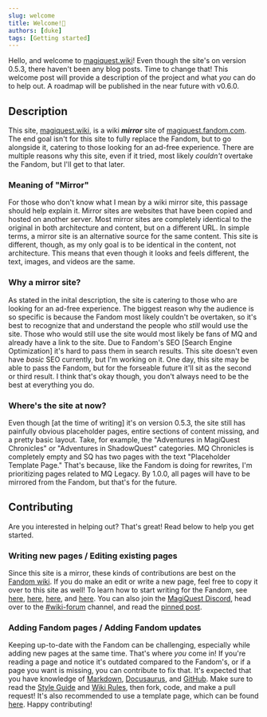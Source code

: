 ```yaml
---
slug: welcome
title: Welcome!👋
authors: [duke]
tags: [Getting started]
---
```


Hello, and welcome to [magiquest.wiki](https://magiquest.wiki)! Even though the site's on version 0.5.3, there haven't been any blog posts. Time to change that! This welcome post will provide a description of the project and what *you* can do to help out. A roadmap will be published in the near future with v0.6.0.

<!-- truncate -->

## Description

This site, [magiquest.wiki](https://magiquest.wiki), is a wiki ***mirror*** site of [magiquest.fandom.com](https://magiquest.fandom.com). The end goal isn't for this site to fully replace the Fandom, but to go alongside it, catering to those looking for an ad-free experience. There are multiple reasons why this site, even if it tried, most likely *couldn't* overtake the Fandom, but I'll get to that later.

### Meaning of "Mirror"

For those who don't know what I mean by a wiki mirror site, this passage should help explain it. Mirror sites are websites that have been copied and hosted on another server. Most mirror sites are completely identical to the original in both architecture and content, but on a different URL. In simple terms, a mirror site is an alternative source for the same content. This site is different, though, as my only goal is to be identical in the content, not architecture. This means that even though it looks and feels different, the text, images, and videos are the same.

### Why a mirror site?

As stated in the inital description, the site is catering to those who are looking for an ad-free experience. The biggest reason why the audience is so specific is because the Fandom most likely couldn't be overtaken, so it's best to recognize that and understand the people who *still* would use the site. Those who would still use the site would most likely be fans of MQ and already have a link to the site. Due to Fandom's SEO [Search Engine Optimization] it's hard to pass them in search results. This site doesn't even have *basic* SEO currently, but I'm working on it. One day, this site may be able to pass the Fandom, but for the forseable future it'll sit as the second or third result. I think that's okay though, you don't always need to be the best at everything you do.

### Where's the site at now?

Even though [at the time of writing] it's on version 0.5.3, the site still has painfully obvious placeholder pages, entire sections of content missing, and a pretty basic layout. Take, for example, the "Adventures in MagiQuest Chronicles" or "Adventures in ShadowQuest" categories. MQ Chronicles is completely empty and SQ has two pages with the text "Placeholder Template Page." That's because, like the Fandom is doing for rewrites, I'm prioritizing pages related to MQ Legacy. By 1.0.0, all pages will have to be mirrored from the Fandom, but that's for the future.

## Contributing

Are you interested in helping out? That's great! Read below to help you get started.

### Writing new pages / Editing existing pages

Since this site is a mirror, these kinds of contributions are best on the [Fandom wiki](https://magiquest.fandom.com). If you do make an edit or write a new page, feel free to copy it over to this site as well! To learn how to start writing for the Fandom, see [here](https://community.fandom.com/wiki/Help:Contributing), [here](https://magiquest.fandom.com/wiki/MagiQuest_Wiki:Style_Guide), [here](https://magiquest.fandom.com/wiki/MagiQuest_Wiki:Wiki_Rules), and [here](https://trello.com/b/LpLOip38/magiquest-wiki). You can also join the [MagiQuest Discord](https://discord.com/invite/6e4whagCph), head over to the [#wiki-forum](https://discord.com/channels/461720155253243904/1136058315609231380) channel, and read the [pinned post](https://discord.com/channels/461720155253243904/1142551112579285153).

### Adding Fandom pages / Adding Fandom updates

Keeping up-to-date with the Fandom can be challenging, especially while adding new pages at the same time. That's where *you* come in! If you're reading a page and notice it's outdated compared to the Fandom's, or if a page you want is missing, you can contribute to fix that. It's expected that you have knowledge of [Markdown](https://commonmark.org), [Docusaurus](https://docusaurus.io), and [GitHub](https://docs.github.com/en/get-started/using-github/github-flow). Make sure to read the [Style Guide](https://magiquest.wiki/style_guide) and [Wiki Rules](https://magiquest.wiki/wiki_rules), then fork, code, and make a pull request! It's also recommended to use a template page, which can be found [here](https://github.com/MagiQuest/wiki/tree/main/src/pages). Happy contributing!